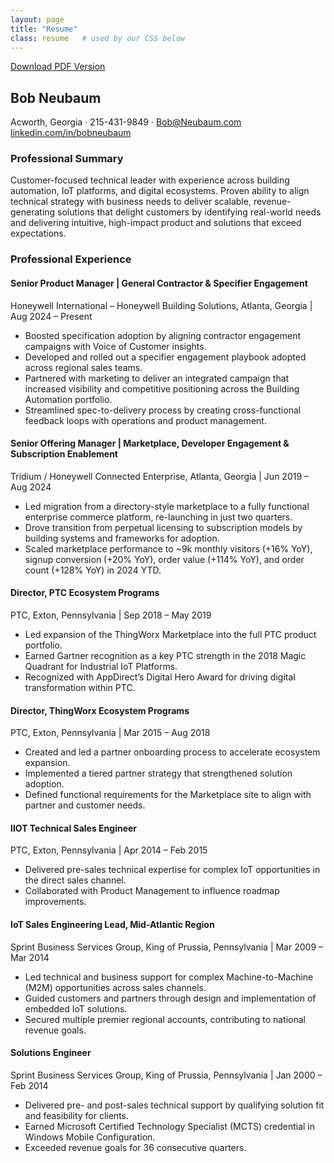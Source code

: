 ```yaml
---
layout: page
title: "Resume"
class: resume   # used by our CSS below
---
```


<div class="download">
  <a href="/Bob%20Neubaum%20925r.2.pdf" download>Download PDF Version</a>
</div>

## Bob Neubaum

<div class="contact">
  Acworth, Georgia · 215-431-9849 · <a href="mailto:Bob@Neubaum.com">Bob@Neubaum.com</a><br>
  <a href="https://linkedin.com/in/bobneubaum">linkedin.com/in/bobneubaum</a>
</div>

### Professional Summary
Customer-focused technical leader with experience across building automation, IoT platforms, and digital ecosystems. Proven ability to align technical strategy with business needs to deliver scalable, revenue-generating solutions that delight customers by identifying real-world needs and delivering intuitive, high-impact product and solutions that exceed expectations.

### Professional Experience

#### <span class="role">Senior Product Manager | General Contractor & Specifier Engagement</span>  
<span class="company">Honeywell International – Honeywell Building Solutions, Atlanta, Georgia | Aug 2024 – Present</span>
- Boosted specification adoption by aligning contractor engagement campaigns with Voice of Customer insights.
- Developed and rolled out a specifier engagement playbook adopted across regional sales teams.
- Partnered with marketing to deliver an integrated campaign that increased visibility and competitive positioning across the Building Automation portfolio.
- Streamlined spec-to-delivery process by creating cross-functional feedback loops with operations and product management.

#### <span class="role">Senior Offering Manager | Marketplace, Developer Engagement & Subscription Enablement</span>  
<span class="company">Tridium / Honeywell Connected Enterprise, Atlanta, Georgia | Jun 2019 – Aug 2024</span>
- Led migration from a directory-style marketplace to a fully functional enterprise commerce platform, re-launching in just two quarters.
- Drove transition from perpetual licensing to subscription models by building systems and frameworks for adoption.
- Scaled marketplace performance to ~9k monthly visitors (+16% YoY), signup conversion (+20% YoY), order value (+114% YoY), and order count (+128% YoY) in 2024 YTD.

#### <span class="role">Director, PTC Ecosystem Programs</span>  
<span class="company">PTC, Exton, Pennsylvania | Sep 2018 – May 2019</span>
- Led expansion of the ThingWorx Marketplace into the full PTC product portfolio.
- Earned Gartner recognition as a key PTC strength in the 2018 Magic Quadrant for Industrial IoT Platforms.
- Recognized with AppDirect’s Digital Hero Award for driving digital transformation within PTC.

#### <span class="role">Director, ThingWorx Ecosystem Programs</span>  
<span class="company">PTC, Exton, Pennsylvania | Mar 2015 – Aug 2018</span>
- Created and led a partner onboarding process to accelerate ecosystem expansion.
- Implemented a tiered partner strategy that strengthened solution adoption.
- Defined functional requirements for the Marketplace site to align with partner and customer needs.

#### <span class="role">IIOT Technical Sales Engineer</span>  
<span class="company">PTC, Exton, Pennsylvania | Apr 2014 – Feb 2015</span>
- Delivered pre-sales technical expertise for complex IoT opportunities in the direct sales channel.
- Collaborated with Product Management to influence roadmap improvements.

#### <span class="role">IoT Sales Engineering Lead, Mid-Atlantic Region</span>  
<span class="company">Sprint Business Services Group, King of Prussia, Pennsylvania | Mar 2009 – Mar 2014</span>
- Led technical and business support for complex Machine-to-Machine (M2M) opportunities across sales channels.
- Guided customers and partners through design and implementation of embedded IoT solutions.
- Secured multiple premier regional accounts, contributing to national revenue goals.

#### <span class="role">Solutions Engineer</span>  
<span class="company">Sprint Business Services Group, King of Prussia, Pennsylvania | Jan 2000 – Feb 2014</span>
- Delivered pre- and post-sales technical support by qualifying solution fit and feasibility for clients.
- Earned Microsoft Certified Technology Specialist (MCTS) credential in Windows Mobile Configuration.
- Exceeded revenue goals for 36 consecutive quarters.